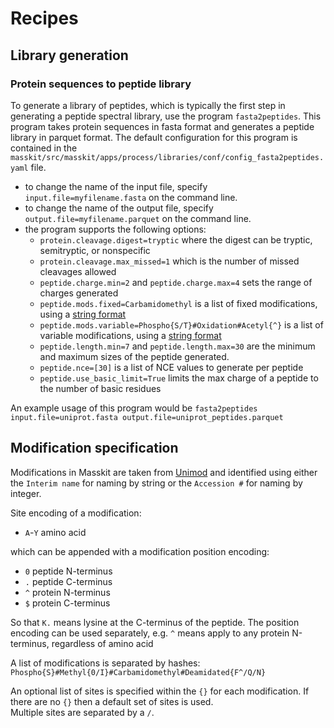 # Recipes

## Library generation

### Protein sequences to peptide library

To generate a library of peptides, which is typically the first step in generating a peptide
spectral library, use the program `fasta2peptides`. This program takes protein sequences
in fasta format and generates a peptide library in parquet format. The default configuration for this program is
contained in the `masskit/src/masskit/apps/process/libraries/conf/config_fasta2peptides.yaml` file.

* to change the name of the input file, specify `input.file=myfilename.fasta` on the
command line.
* to change the name of the output file, specify `output.file=myfilename.parquet` on
the command line.
* the program supports the following options:
  * `protein.cleavage.digest=tryptic` where the digest can be tryptic, semitryptic, or nonspecific
  * `protein.cleavage.max_missed=1` which is the number of missed cleavages allowed
  * `peptide.charge.min=2` and `peptide.charge.max=4` sets the range of charges generated
  * `peptide.mods.fixed=Carbamidomethyl` is a list of fixed modifications, using a [string format](#modification-specification)
  * `peptide.mods.variable=Phospho{S/T}#Oxidation#Acetyl{^}` is a list of variable modifications, using a [string format](#modification-specification)
  * `peptide.length.min=7` and `peptide.length.max=30` are the minimum and maximum sizes of
  the peptide generated.
  * `peptide.nce=[30]` is a list of NCE values to generate per peptide
  * `peptide.use_basic_limit=True` limits the max charge of a peptide to the number of basic residues

An example usage of this program would be `fasta2peptides input.file=uniprot.fasta output.file=uniprot_peptides.parquet`

## Modification specification

Modifications in Masskit are taken from [Unimod](https://www.unimod.org) and identified using either
the `Interim name` for naming by string or the `Accession #` for naming by integer.

Site encoding of a modification:

* `A`-`Y` amino acid

which can be appended with a modification position encoding:

* `0` peptide N-terminus
* `.` peptide C-terminus
* `^` protein N-terminus
* `$` protein C-terminus

So that `K.` means lysine at the C-terminus of the peptide.
The position encoding can be used separately, e.g. `^` means apply to any protein N-terminus,
regardless of amino acid

A list of modifications is separated by hashes:
`Phospho{S}#Methyl{0/I}#Carbamidomethyl#Deamidated{F^/Q/N}`

An optional list of sites is specified within the `{}` for each modification.
If there are no `{}` then a default set of sites is used.  
Multiple sites are separated by a `/`.
